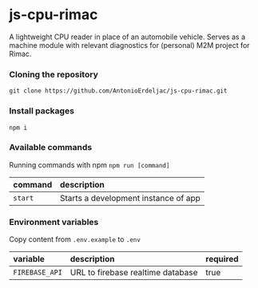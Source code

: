 # js-cpu-rimac

A lightweight CPU reader in place of an automobile vehicle. Serves as a machine module with relevant diagnostics for (personal) M2M project for Rimac.

### Cloning the repository

```shell
git clone https://github.com/AntonioErdeljac/js-cpu-rimac.git
```

### Install packages


```shell
npm i
```

### Available commands

Running commands with npm `npm run [command]`

| command            | description                                                                                                                                                                 |
| :----------------- | :-------------------------------------------------------------------------------------------------------------------------------------------------------------------------- |
| `start`            | Starts a development instance of app                                                                                                                                        |

### Environment variables

Copy content from `.env.example` to `.env`

| variable           | description                              | required                                                                                                                         |
| :----------------- | :--------------------------------------- | :------------------------------------------------------------------------------------------------------------------------------- |
| `FIREBASE_API`     | URL to firebase realtime database        | true                                                                                                                             |
